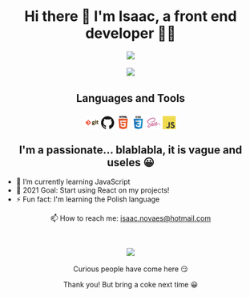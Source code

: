<h1 align='center'>
  Hi there 👋 I'm Isaac, a front end developer 👨‍💻
</h1>

<p align='center'>
  
 <a href="https://www.linkedin.com/in/isaac-novaes-083b041b4">
    <img src="https://img.shields.io/badge/linkedin-%230077B5.svg?&style=for-the-badge&logo=linkedin&logoColor=white" />
  </a>
  
</p>

<p align='center'>
  <a href="#"><img src="https://github-readme-stats-gamma-azure.vercel.app/api?username=isaacnovaes&show_icons=true&hide_border=true&theme=radical" width="350"></a>
</p>

<h2 align='center'>

   Languages and Tools

<p align='center'>
  <img align='center' alt="Git" width="26px" src="https://raw.githubusercontent.com/github/explore/80688e429a7d4ef2fca1e82350fe8e3517d3494d/topics/git/git.png" />
  <img align='center' alt="GitHub" width="26px" src="https://raw.githubusercontent.com/github/explore/78df643247d429f6cc873026c0622819ad797942/topics/github/github.png" />
  <img align='center' alt="HTML5" width="26px" src="https://raw.githubusercontent.com/github/explore/80688e429a7d4ef2fca1e82350fe8e3517d3494d/topics/html/html.png" />
  <img align='center' alt="CSS3" width="26px" src="https://raw.githubusercontent.com/github/explore/80688e429a7d4ef2fca1e82350fe8e3517d3494d/topics/css/css.png" />
  <img align='center' alt="Sass" width="26px" src="https://raw.githubusercontent.com/github/explore/80688e429a7d4ef2fca1e82350fe8e3517d3494d/topics/sass/sass.png" />
  <img align='center' alt="JavaScript" width="26px" src="https://raw.githubusercontent.com/github/explore/80688e429a7d4ef2fca1e82350fe8e3517d3494d/topics/javascript/javascript.png" />
  <!--
  [<img align="left" alt="React" width="26px" src="https://raw.githubusercontent.com/github/explore/80688e429a7d4ef2fca1e82350fe8e3517d3494d/topics/react/react.png" />]
  FOR THE FUTURE! -->
</p>

</h2>

<h2 align='center'>
I'm a passionate... blablabla, it is vague and useles 😀
</h2>

- 🌱 I’m currently learning JavaScript 
- 🥅 2021 Goal: Start using React on my projects!
- ⚡ Fun fact: I'm learning the Polish language

<p align='center'>
  📫 How to reach me: <a href='mailto:isaac.novaes@hotmail.com'>isaac.novaes@hotmail.com</a>
</p>

<br>

<p align='center'>
  <a href="#"> <img src="https://profile-counter.glitch.me/isaacnovaes/count.svg" /> </a>   
</p>

<p align='center'>
  Curious people have come here 😏  
</p>

<p align='center'>
  Thank you! But bring a coke next time 😀  
</p>





